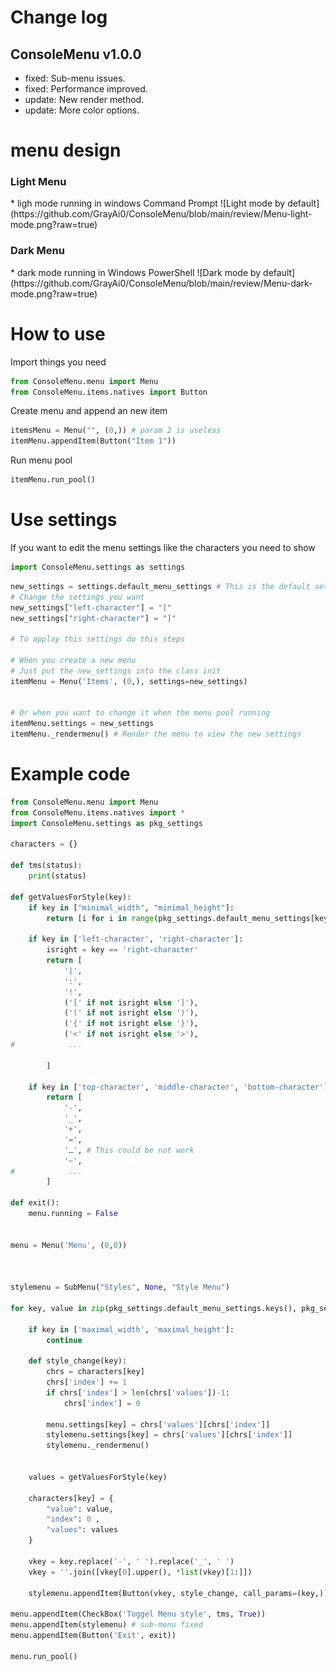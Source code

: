 
# Change log
<h2>ConsoleMenu v1.0.0</h2>

- fixed: Sub-menu issues.
- fixed: Performance improved.
- update: New render method.
- update: More color options.

# menu design
<h3>Light Menu</h3>
* ligh mode running in windows Command Prompt
![Light mode by default](https://github.com/GrayAi0/ConsoleMenu/blob/main/review/Menu-light-mode.png?raw=true)
<h3>Dark Menu</h3>
* dark mode running in Windows PowerShell
![Dark mode by default](https://github.com/GrayAi0/ConsoleMenu/blob/main/review/Menu-dark-mode.png?raw=true)

# How to use
Import things you need
```py
from ConsoleMenu.menu import Menu
from ConsoleMenu.items.natives import Button
```

Create menu and append an new item
```py
itemsMenu = Menu("", (0,)) # param 2 is useless
itemMenu.appendItem(Button("Item 1"))
```

Run menu pool
```py
itemMenu.run_pool()
```

# Use settings
If you want to edit the menu settings like the characters you need to show

```py
import ConsoleMenu.settings as settings 
```

```py
new_settings = settings.default_menu_settings # This is the default settings that will be used by Menu
# Change the settings you want 
new_settings["left-character"] = "["
new_settings["right-character"] = "]"

# To applay this settings do this steps

# When you create a new menu 
# Just put the new_settings into the class init
itemMenu = Menu('Items', (0,), settings=new_settings)


# Or when you want to change it when the menu pool running
itemMenu.settings = new_settings
itemMenu._rendermenu() # Render the menu to view the new settings
```


# Example code

```py
from ConsoleMenu.menu import Menu
from ConsoleMenu.items.natives import *
import ConsoleMenu.settings as pkg_settings

characters = {}

def tms(status):
    print(status)

def getValuesForStyle(key):
    if key in ["minimal_width", "minimal_height"]:
        return [i for i in range(pkg_settings.default_menu_settings[key], pkg_settings.default_menu_settings[key] * 4)]
    
    if key in ['left-character', 'right-character']:
        isright = key == 'right-character'
        return [
            '|',
            ':',
            '!',
            ('[' if not isright else ']'),
            ('(' if not isright else ')'),
            ('{' if not isright else '}'),
            ('<' if not isright else '>'),
#            ...

        ]

    if key in ['top-character', 'middle-character', 'bottom-character']:
        return [
            '-',
            '_',
            '+',
            '=',
            'ـ', # This could be not work
            '~',
#            ...
        ]

def exit():
    menu.running = False


menu = Menu('Menu', (0,0))



stylemenu = SubMenu("Styles", None, "Style Menu")

for key, value in zip(pkg_settings.default_menu_settings.keys(), pkg_settings.default_menu_settings.values()):
    
    if key in ['maximal_width', 'maximal_height']:
        continue

    def style_change(key):
        chrs = characters[key]
        chrs['index'] += 1
        if chrs['index'] > len(chrs['values'])-1:
            chrs['index'] = 0
        
        menu.settings[key] = chrs['values'][chrs['index']]
        stylemenu.settings[key] = chrs['values'][chrs['index']]
        stylemenu._rendermenu()
    

    values = getValuesForStyle(key)

    characters[key] = {
        "value": value,
        "index": 0 ,
        "values": values
    }
    
    vkey = key.replace('-', ' ').replace('_', ' ')
    vkey = ''.join([vkey[0].upper(), *list(vkey)[1:]])

    stylemenu.appendItem(Button(vkey, style_change, call_params=(key,)))

menu.appendItem(CheckBox('Toggel Menu style', tms, True))
menu.appendItem(stylemenu) # sub-menu fixed
menu.appendItem(Button('Exit', exit))

menu.run_pool()
```